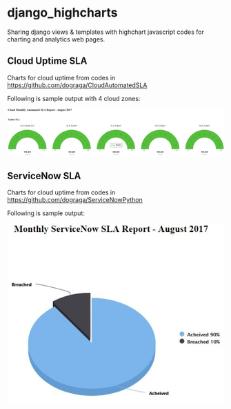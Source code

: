 # django_highcharts

Sharing django views & templates with highchart javascript codes for charting and analytics web pages.

## Cloud Uptime SLA

Charts for cloud uptime from codes in https://github.com/dograga/CloudAutomatedSLA 

Following is sample output with 4 cloud zones:

![Alt text](/cloud_sla_sample.JPG?raw=true "")

## ServiceNow SLA

Charts for cloud uptime from codes in https://github.com/dograga/ServiceNowPython

Following is sample output:

![Alt text](/servicenow_sla_sample.JPG?v=4&s=50 "")
